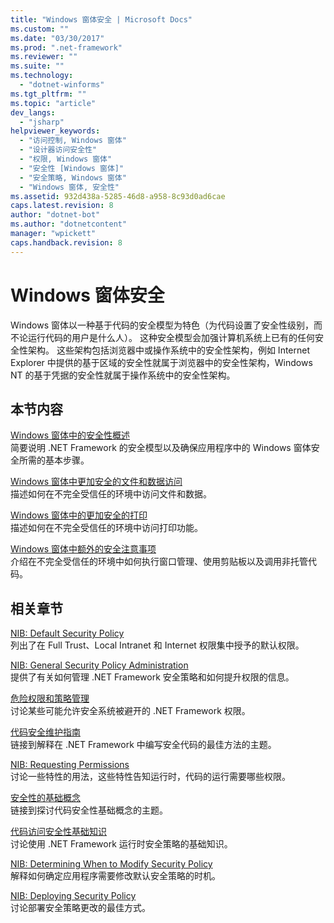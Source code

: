 ```yaml
---
title: "Windows 窗体安全 | Microsoft Docs"
ms.custom: ""
ms.date: "03/30/2017"
ms.prod: ".net-framework"
ms.reviewer: ""
ms.suite: ""
ms.technology: 
  - "dotnet-winforms"
ms.tgt_pltfrm: ""
ms.topic: "article"
dev_langs: 
  - "jsharp"
helpviewer_keywords: 
  - "访问控制, Windows 窗体"
  - "设计器访问安全性"
  - "权限, Windows 窗体"
  - "安全性 [Windows 窗体]"
  - "安全策略, Windows 窗体"
  - "Windows 窗体, 安全性"
ms.assetid: 932d438a-5285-46d8-a958-8c93d0ad6cae
caps.latest.revision: 8
author: "dotnet-bot"
ms.author: "dotnetcontent"
manager: "wpickett"
caps.handback.revision: 8
---
```

# Windows 窗体安全
Windows 窗体以一种基于代码的安全模型为特色（为代码设置了安全性级别，而不论运行代码的用户是什么人）。  这种安全模型会加强计算机系统上已有的任何安全性架构。  这些架构包括浏览器中或操作系统中的安全性架构，例如 Internet Explorer 中提供的基于区域的安全性就属于浏览器中的安全性架构，Windows NT 的基于凭据的安全性就属于操作系统中的安全性架构。  
  
## 本节内容  
 [Windows 窗体中的安全性概述](../../../docs/framework/winforms/security-in-windows-forms-overview.md)  
 简要说明 .NET Framework 的安全模型以及确保应用程序中的 Windows 窗体安全所需的基本步骤。  
  
 [Windows 窗体中更加安全的文件和数据访问](../../../docs/framework/winforms/more-secure-file-and-data-access-in-windows-forms.md)  
 描述如何在不完全受信任的环境中访问文件和数据。  
  
 [Windows 窗体中的更加安全的打印](../../../docs/framework/winforms/more-secure-printing-in-windows-forms.md)  
 描述如何在不完全受信任的环境中访问打印功能。  
  
 [Windows 窗体中额外的安全注意事项](../../../docs/framework/winforms/additional-security-considerations-in-windows-forms.md)  
 介绍在不完全受信任的环境中如何执行窗口管理、使用剪贴板以及调用非托管代码。  
  
## 相关章节  
 [NIB: Default Security Policy](http://msdn.microsoft.com/zh-cn/2c086873-0894-4f4d-8f7e-47427c1a3b55)  
 列出了在 Full Trust、Local Intranet 和 Internet 权限集中授予的默认权限。  
  
 [NIB: General Security Policy Administration](http://msdn.microsoft.com/zh-cn/5121fe35-f0e3-402c-94ab-4f35b0a87b4b)  
 提供了有关如何管理 .NET Framework 安全策略和如何提升权限的信息。  
  
 [危险权限和策略管理](../../../docs/framework/misc/dangerous-permissions-and-policy-administration.md)  
 讨论某些可能允许安全系统被避开的 .NET Framework 权限。  
  
 [代码安全维护指南](../../../docs/standard/security/secure-coding-guidelines.md)  
 链接到解释在 .NET Framework 中编写安全代码的最佳方法的主题。  
  
 [NIB: Requesting Permissions](http://msdn.microsoft.com/zh-cn/0447c49d-8cba-45e4-862c-ff0b59bebdc2)  
 讨论一些特性的用法，这些特性告知运行时，代码的运行需要哪些权限。  
  
 [安全性的基础概念](../../../docs/standard/security/key-security-concepts.md)  
 链接到探讨代码安全性基础概念的主题。  
  
 [代码访问安全性基础知识](../../../docs/framework/misc/code-access-security-basics.md)  
 讨论使用 .NET Framework 运行时安全策略的基础知识。  
  
 [NIB: Determining When to Modify Security Policy](http://msdn.microsoft.com/zh-cn/af749b17-e461-409d-84b9-a3d44789db16)  
 解释如何确定应用程序需要修改默认安全策略的时机。  
  
 [NIB: Deploying Security Policy](http://msdn.microsoft.com/zh-cn/f936c1e5-033b-4bd9-a3bd-a39ba733a681)  
 讨论部署安全策略更改的最佳方式。